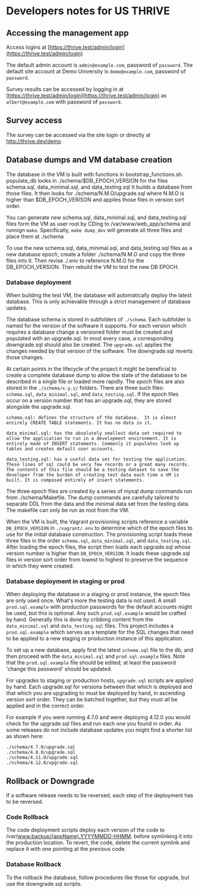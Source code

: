 # Developers notes for US THRIVE

## Accessing the management app

Access logins at [https://thrive.test/admin/login](https://thrive.test/admin/login)

The default admin account is `admin@example.com`, password of `password`.
The default site account at Demo University is `demo@example.com`, password of `password`.

Survey results can be accessed by logging in at [https://thrive.test/admin/login](https://thrive.test/admin/login) as `albert@example.com` with password of `password`.


## Survey access

The survey can be accessed via the site login or directly at http://thrive.dev/demo


## Database dumps and VM database creation

The database in the VM is built with functions in bootstrap_functions.sh.  populate_db looks in ./schema/$DB_EPOCH_VERSION for the files schema.sql, data_minimal.sql, and data_testing.sql  It builds a database from those files. It then looks for ./schema/N.M.O/upgrade.sql where N.M.O is higher than $DB_EPOCH_VERISON and applies those files in version sort order.

You can generate new schema.sql, data_minimal.sql, and data_testing.sql files form the VM as user root by CDing to /var/www/web_app/schema and runnign `make`.  Specifically, `make dump_dev` will generate all three files and place them at ./schema

To use the new schema.sql, data_minimal.sql, and data_testing.sql files as a new database epoch, create a folder ./schema/N.M.O and copy the three files into it. Then revise ./.env to reference N.M.O for the DB_EPOCH_VERSION. Then rebuild the VM to test the new DB EPOCH.


### Database deployment

When building the test VM, the database will automatically deploy the latest database. This is only achievable through a strict management of database updates.

The database schema is stored in subfolders of `./schema`.  Each subfolder is named for the version of the software it supports. For each version which requires a database change a versioned folder must be created and populated with an upgrade.sql.  In most every case, a corresponding downgrade.sql should also be created. The `upgrade.sql` applies the changes needed by that version of the software.  The downgrade.sql reverts those changes.

At certain points in the lifecycle of the project it might be beneficial to create a complete database dump to allow the state of the database to be described in a single file or loaded more rapidly. The _epoch_ files are also stored in the `./schema/x.y.z/` folders. There are three such files: `schema.sql`, `data_minimal.sql`, and `data_testing.sql`.  If the epoch files occur on a version number that has an upgrade.sql, they are stored alongside the upgrade.sql.

    schema.sql: defines the structure of the database.  It is almost entirely CREATE TABLE statements. It has no data in it.

    data_minimal.sql: has the absolutely smallest data set required to allow the application to run in a development environment. It is entirely made of INSERT statements. Commonly it populates look up tables and creates default user accounts.

    data_testing.sql: has a useful data set for testing the application.  These lines of sql could be very few records or a great many records. The contents of this file should be a testing dataset to save the developer from the burden of creating test data each time a VM is built. It is composed entirely of insert statements.

The three epoch files are created by a series of mysql dump commands run from ./schema/Makefile. The dump commands are carefully tailored to separate DDL from the data and the minimal data set from the testing data. The makefile can only be run as root from the VM.

When the VM is built, the Vagrant provisioning scripts reference a variable `DB_EPOCH_VERSION` in `./vagrant/.env` to determine which of the epoch files to use for the initial database construction. The provisioning script loads these three files in the order `schema.sql`, `data_minimal.sql`, and `data_testing.sql`. After loading the epoch files, the script then loads each upgrade.sql whose version number is higher than `DB_EPOCH_VERSION`. It loads these upgrade.sql files in version sort order from lowest to highest to preserve the sequence in which they were created.


### Database deployment in staging or prod

When deploying the database in a staging or prod instance, the epoch files are only used once. What's more the testing data is not used.  A small `prod.sql.example` with production passwords for the default accounts might be used, but this is optional. Any such `prod.sql.example` would be crafted by hand. Generally this is done by cribbing content from the `data_minimal.sql` and `data_testing.sql` files. This project includes a `prod.sql.example` which serves as a template for the SQL changes that need to be applied to a new staging or production instance of this application.

To set up a new database, apply first the latest `schema.sql` file to the db, and then proceed with the `data_minimal.sql` and `prod.sql.example` files. Note that the `prod.sql.example` file should be edited; at least the password 'change this password' should be updated.

For upgrades to staging or production hosts, `upgrade.sql` scripts are applied by hand. Each upgrade.sql for versions between that which is deployed and that which you are upgrading to must be deployed by hand, in ascending version sort order. They can be batched together, but they must all be applied and in the correct order.

For example if you were running 4.7.0 and were deploying 4.12.0 you would check
for the upgrade.sql files and run each one you found in order.  As some releases
do not include database updates you might find a shorter list as shown here:

    ./schema/4.7.0/upgrade.sql
    ./schema/4.8.0/upgrade.sql
    ./schema/4.11.0/upgrade.sql
    ./schema/4.12.0/upgrade.sql


<a name="Rollback"></a>
## Rollback or Downgrade

If a software release needs to be reversed, each step of the deployment has to be reversed.

### Code Rollback

The code deployment scripts deploy each version of the code to /var/www.backup/(appName).YYYYMMDD-HHMM.  before symlinking it into the production location.  To revert, the code, delete the current symlink and replace it with one pointing at the previous code.


### Database Rollback

To the rollback the database, follow procedures like those for upgrade, but use
the downgrade.sql scripts.


